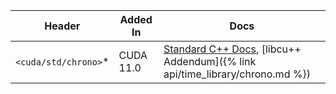 | Header                                      | Added In  | Docs |
|---------------------------------------------|-----------|------|
| `<cuda/std/chrono>`*                        | CUDA 11.0 | [Standard C++ Docs](https://en.cppreference.com/w/cpp/header/chrono), [libcu++ Addendum]({% link api/time_library/chrono.md %}) |
